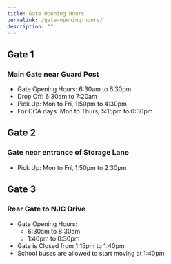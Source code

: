 ```yaml
---
title: Gate Opening Hours
permalink: /gate-opening-hours/
description: ""
---
```

## Gate 1
### Main Gate near Guard Post
* Gate Opening Hours: 6:30am to 6.30pm
* Drop Off: 6:30am to 7:20am
* Pick Up: Mon to Fri, 1:50pm to 4:30pm
* For CCA days: Mon to Thurs, 5:15pm to 6:30pm

## Gate 2
### Gate near entrance of Storage Lane
* Pick Up: Mon to Fri, 1:50pm to 2:30pm

## Gate 3
### Rear Gate to NJC Drive
*  Gate Opening Hours:
	*  6:30am to 8:30am
	*  1:40pm to 6:30pm
* Gate is Closed from 1:15pm to 1:40pm
* School buses are allowed to start moving at 1:40pm